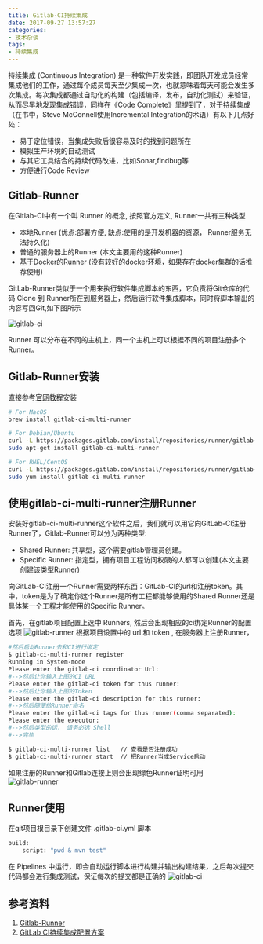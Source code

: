 ```yaml
---
title: Gitlab-CI持续集成
date: 2017-09-27 13:57:27
categories:
- 技术杂谈
tags:
- 持续集成
---
```

持续集成 (Continuous Integration) 是一种软件开发实践，即团队开发成员经常集成他们的工作，通过每个成员每天至少集成一次，也就意味着每天可能会发生多次集成。每次集成都通过自动化的构建（包括编译，发布，自动化测试）来验证，从而尽早地发现集成错误，同样在《Code Complete》里提到了，对于持续集成（在书中，Steve McConnell使用Incremental Integration的术语）有以下几点好处：

* 易于定位错误，当集成失败后很容易及时的找到问题所在
* 模拟生产环境的自动测试
* 与其它工具结合的持续代码改进，比如Sonar,findbug等
* 方便进行Code Review

## Gitlab-Runner
在Gitlab-CI中有一个叫 Runner 的概念, 按照官方定义, Runner一共有三种类型

* 本地Runner (优点:部署方便, 缺点:使用的是开发机器的资源， Runner服务无法持久化)
* 普通的服务器上的Runner (本文主要用的这种Runner)
* 基于Docker的Runner (没有较好的docker环境，如果存在docker集群的话推荐使用)

GitLab-Runner类似于一个用来执行软件集成脚本的东西，它负责将Git仓库的代码 Clone 到 Runner所在到服务器上，然后运行软件集成脚本，同时将脚本输出的内容写回Git,如下图所示

![gitlab-ci](http://upload-images.jianshu.io/upload_images/525728-4339103186d2b1c9.png?imageMogr2/auto-orient/strip%7CimageView2/2)

Runner 可以分布在不同的主机上，同一个主机上可以根据不同的项目注册多个 Runner。

## Gitlab-Runner安装
直接参考[官网教程](https://docs.gitlab.com/runner/install/)安装

```bash
# For MacOS 
brew install gitlab-ci-multi-runner

# For Debian/Ubuntu 
curl -L https://packages.gitlab.com/install/repositories/runner/gitlab-ci-multi-runner/script.deb.sh | sudo bash
sudo apt-get install gitlab-ci-multi-runner

# For RHEL/CentOS 
curl -L https://packages.gitlab.com/install/repositories/runner/gitlab-ci-multi-runner/script.rpm.sh | sudo bash
sudo yum install gitlab-ci-multi-runner
```

## 使用gitlab-ci-multi-runner注册Runner
安装好gitlab-ci-multi-runner这个软件之后，我们就可以用它向GitLab-CI注册Runner了，Gitlab-Runner可以分为两种类型:

* Shared Runner: 共享型，这个需要gitlab管理员创建。
* Specific Runner: 指定型，拥有项目工程访问权限的人都可以创建(本文主要创建该类型Runner)

向GitLab-CI注册一个Runner需要两样东西：GitLab-CI的url和注册token。其中，token是为了确定你这个Runner是所有工程都能够使用的Shared Runner还是具体某一个工程才能使用的Specific Runner。

首先，在gitlab项目配置上选中 Runners, 然后会出现相应的ci绑定Runner的配置选项
![gitlab-runner](http://wx2.sinaimg.cn/mw1024/78d85414ly1fkwt8499g7j21kw0u5gwc.jpg)
根据项目设置中的 url 和 token , 在服务器上注册Runner，

```bash
#然后启动Runner去和CI进行绑定
$ gitlab-ci-multi-runner register
Running in System-mode
Please enter the gitlab-ci coordinator Url:
#-->然后让你输入上图的CI URL
Please enter the gitlab-ci token for thus runner:
#-->然后让你输入上图的Token
Please enter the gitlab-ci description for this runner:
#-->然后随便给Runner命名
Please enter the gitlab-ci tags for thus runner(comma separated):
Please enter the executor:
#-->然后类型的话， 请务必选 Shell
#-->完毕

$ gitlab-ci-multi-runner list   // 查看是否注册成功
$ gitlab-ci-multi-runner start  // 把Runner当成Service启动
```
如果注册的Runner和Gitlab连接上则会出现绿色Runner证明可用
![gitlab-runner](http://wx2.sinaimg.cn/mw1024/78d85414ly1fkwubaypawj21kw0iodm5.jpg)

## Runner使用
在git项目根目录下创建文件 .gitlab-ci.yml 脚本

```bash
build:
	script: "pwd & mvn test"
```
在 Pipelines 中运行，即会自动运行脚本进行构建并输出构建结果，之后每次提交代码都会进行集成测试，保证每次的提交都是正确的
![gitlab-ci](http://wx2.sinaimg.cn/mw1024/78d85414ly1fkwujg6ti7j21kw0l00z6.jpg)


## 参考资料
1. [Gitlab-Runner](网站https://docs.gitlab.com/runner/install/)
2. [GitLab CI持续集成配置方案](http://www.cnblogs.com/newP/p/5735366.html)


